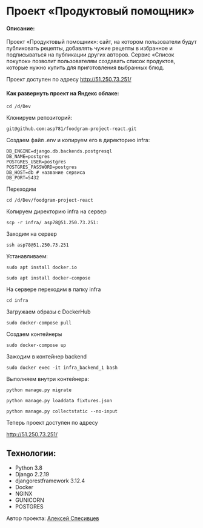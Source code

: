 # Проект «Продуктовый помощник»
#### Описание:
Проект «Продуктовый помощник»: сайт, на котором пользователи будут публиковать рецепты, добавлять чужие рецепты в избранное и подписываться на публикации других авторов. Сервис «Список покупок» позволит пользователям создавать список продуктов, которые нужно купить для приготовления выбранных блюд.

Проект доступен по адресу http://51.250.73.251/

####  Как развернуть проект на Яндекс облаке:
```
cd /d/Dev
```
Клонируем репозиторий:
```
git@github.com:asp781/foodgram-project-react.git
```
Создаем файл .env и копируем его в директорию infra:
```
DB_ENGINE=django.db.backends.postgresql
DB_NAME=postgres
POSTGRES_USER=postgres
POSTGRES_PASSWORD=postgres
DB_HOST=db # название сервиса
DB_PORT=5432
```
Переходим
```
cd /d/Dev/foodgram-project-react
```
Копируем директорию infra на сервер
```
scp -r infra/ asp78@51.250.73.251:
```

Заходим на сервер
```
ssh asp78@51.250.73.251
```
Устанавливаем:
```
sudo apt install docker.io
```
```
sudo apt install docker-compose
```
На сервере переходим в папку infra
```
cd infra
```
Загружаем образы с DockerHub
```
sudo docker-compose pull
```
Создаем контейнеры
```
sudo docker-compose up
```
Зажодим в контейнер backend
```
sudo docker exec -it infra_backend_1 bash
```
Выполняем внутри контейнера:
```
python manage.py migrate
```
```
python manage.py loaddata fixtures.json
```
```
python manage.py collectstatic --no-input
```
Теперь проект доступен по адресу

http://51.250.73.251/


## Технологии:
- Python 3.8
- Django 2.2.19
- djangorestframework 3.12.4
- Docker
- NGINX
- GUNICORN
- POSTGRES

Автор проекта: [Алексей Спесивцев](https://github.com/asp781/)
